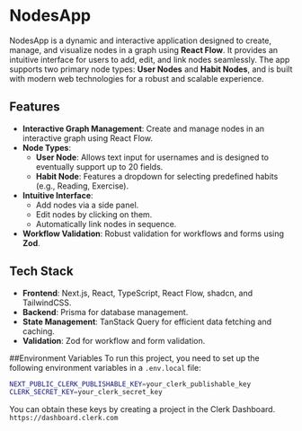 # NodesApp

NodesApp is a dynamic and interactive application designed to create, manage, and visualize nodes in a graph using **React Flow**. It provides an intuitive interface for users to add, edit, and link nodes seamlessly. The app supports two primary node types: **User Nodes** and **Habit Nodes**, and is built with modern web technologies for a robust and scalable experience.

## Features

- **Interactive Graph Management**: Create and manage nodes in an interactive graph using React Flow.
- **Node Types**:
  - **User Node**: Allows text input for usernames and is designed to eventually support up to 20 fields.
  - **Habit Node**: Features a dropdown for selecting predefined habits (e.g., Reading, Exercise).
- **Intuitive Interface**:
  - Add nodes via a side panel.
  - Edit nodes by clicking on them.
  - Automatically link nodes in sequence.
- **Workflow Validation**: Robust validation for workflows and forms using **Zod**.

## Tech Stack

- **Frontend**: Next.js, React, TypeScript, React Flow, shadcn, and TailwindCSS.
- **Backend**: Prisma for database management.
- **State Management**: TanStack Query for efficient data fetching and caching.
- **Validation**: Zod for workflow and form validation.

##Environment Variables
To run this project, you need to set up the following environment variables in a `.env.local` file:

```bash
NEXT_PUBLIC_CLERK_PUBLISHABLE_KEY=your_clerk_publishable_key
CLERK_SECRET_KEY=your_clerk_secret_key
```

You can obtain these keys by creating a project in the Clerk Dashboard. `https://dashboard.clerk.com`

